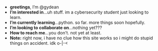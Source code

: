 - **greetings**, I’m @gydean
- **I’m interested in**...uh stuff. im a cybersecurity student just looking to learn.
- **I’m currently learning**...python. so far. more things soon hopefully.
- **I’m looking to collaborate on**...nothing yet???
- **How to reach me**...you don't. not yet at least.
- **Note:** right now, i have no clue how this site works so i might do stupid things on accident. idk o-|-<

<!---
gydean/gydean is a ✨ special ✨ repository because its `README.md` (this file) appears on your GitHub profile.
You can click the Preview link to take a look at your changes.
--->
